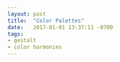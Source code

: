 ```yaml
---
layout: post
title:  "Color Palettes"
date:   2017-01-01 13:37:11 -0700
tags:
- gestalt
- color harmonies
---
```

